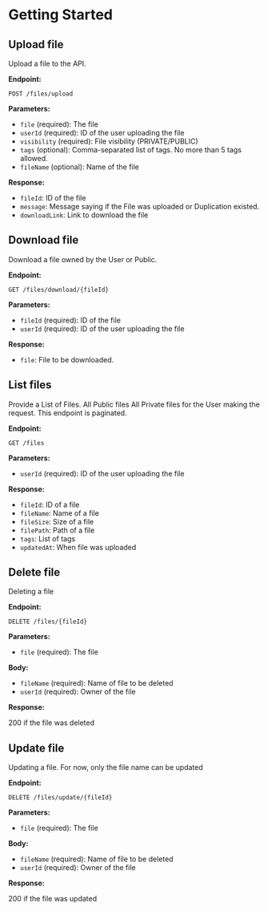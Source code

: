 # Getting Started

## Upload file

Upload a file to the API.

**Endpoint:**

`POST /files/upload`

**Parameters:**

- `file` (required): The file
- `userId` (required): ID of the user uploading the file
- `visibility` (required): File visibility (PRIVATE/PUBLIC)
- `tags` (optional): Comma-separated list of tags. No more than 5 tags allowed.
- `fileName` (optional): Name of the file

**Response:**

- `fileId`: ID of the file
- `message`: Message saying if the File was uploaded or Duplication existed.
- `downloadLink`: Link to download the file

## Download file

Download a file owned by the User or Public.

**Endpoint:**

`GET /files/download/{fileId}`

**Parameters:**

- `fileId` (required): ID of the file
- `userId` (required): ID of the user uploading the file

**Response:**

- `file`: File to be downloaded.

## List files

Provide a List of Files.
All Public files
All Private files for the User making the request.
This endpoint is paginated.

**Endpoint:**

`GET /files`

**Parameters:**

- `userId` (required): ID of the user uploading the file

**Response:**

- `fileId`: ID of a file
- `fileName`: Name of a file
- `fileSize`: Size of a file
- `filePath`: Path of a file
- `tags`: List of tags
- `updatedAt`: When file was uploaded

## Delete file

Deleting a file

**Endpoint:**

`DELETE /files/{fileId}`

**Parameters:**

- `file` (required): The file

**Body:**

- `fileName` (required): Name of file to be deleted
- `userId` (required): Owner of the file

**Response:**

200 if the file was deleted

## Update file

Updating a file.
For now, only the file name can be updated

**Endpoint:**

`DELETE /files/update/{fileId}`

**Parameters:**

- `file` (required): The file

**Body:**

- `fileName` (required): Name of file to be deleted
- `userId` (required): Owner of the file

**Response:**

200 if the file was updated
